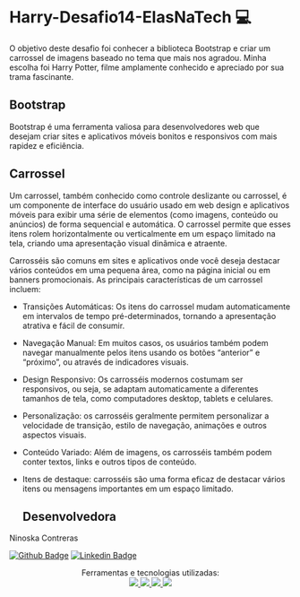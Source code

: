 # Harry-Desafio14-ElasNaTech 💻

O objetivo deste desafio foi conhecer a biblioteca Bootstrap e criar um carrossel de imagens baseado no tema que mais nos agradou. Minha escolha foi Harry Potter, filme amplamente conhecido e apreciado por sua trama fascinante.

## Bootstrap
Bootstrap é uma ferramenta valiosa para desenvolvedores web que desejam criar sites e aplicativos móveis bonitos e responsivos com mais rapidez e eficiência.


## Carrossel
Um carrossel, também conhecido como controle deslizante ou carrossel, é um componente de interface do usuário usado em web design e aplicativos móveis para exibir uma série de elementos (como imagens, conteúdo ou anúncios) de forma sequencial e automática. O carrossel permite que esses itens rolem horizontalmente ou verticalmente em um espaço limitado na tela, criando uma apresentação visual dinâmica e atraente.

Carrosséis são comuns em sites e aplicativos onde você deseja destacar vários conteúdos em uma pequena área, como na página inicial ou em banners promocionais. As principais características de um carrossel incluem:

- Transições Automáticas: Os itens do carrossel mudam automaticamente em intervalos de tempo pré-determinados, tornando a apresentação atrativa e fácil de consumir.

- Navegação Manual: Em muitos casos, os usuários também podem navegar manualmente pelos itens usando os botões “anterior” e “próximo”, ou através de indicadores visuais.

- Design Responsivo: Os carrosséis modernos costumam ser responsivos, ou seja, se adaptam automaticamente a diferentes tamanhos de tela, como computadores desktop, tablets e celulares.

- Personalização: os carrosséis geralmente permitem personalizar a velocidade de transição, estilo de navegação, animações e outros aspectos visuais.

- Conteúdo Variado: Além de imagens, os carrosséis também podem conter textos, links e outros tipos de conteúdo.

- Itens de destaque: carrosséis são uma forma eficaz de destacar vários itens ou mensagens importantes em um espaço limitado.

    ## Desenvolvedora

Ninoska Contreras

[![Github Badge](https://img.shields.io/badge/-Github-000?style=flat-square&logo=Github&logoColor=white&link)](https://github.com/NiEl0503) [![Linkedin Badge](https://img.shields.io/badge/-LinkedIn-blue?style=flat-square&logo=Linkedin&logoColor=white&link)](https://www.linkedin.com/in/ninoska-contreras-86b075129)

<div align="center">
  Ferramentas e tecnologias utilizadas: <br>

  <a href="https://developer.mozilla.org/en-US/docs/Learn/Getting_started_with_the_web/HTML_basics">
  <img src="https://skillicons.dev/icons?i=html"/>
  <a href="https://developer.mozilla.org/en-US/docs/Web/CSS">
  <img src="https://skillicons.dev/icons?i=css"/>
   <a href="https://developer.mozilla.org/en-US/docs/Learn/JavaScript/First_steps/What_is_JavaScript">
  <img src="https://skillicons.dev/icons?i=js"/>
  <a href="https://git-scm.com/">
  <img src="https://skillicons.dev/icons?i=git"/>
  </div>
